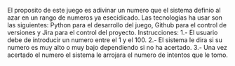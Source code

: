 El proposito de este juego es adivinar un numero que el sistema definio al azar en un rango de numeros ya esecidicado.
Las tecnologias ha usar son las siguientes: Python para el desarrollo del juego, Github para el control de versiones y Jira para el control del proyecto.
Instrucciones:
1.- El usuario debe de introducir un numero entre el 1 y el 100.
2.- El sistema le dira si su numero es muy alto o muy bajo dependiendo si no ha acertado.
3.- Una vez acertado el numero el sistema le arrojara el numero de intentos que le tomo.